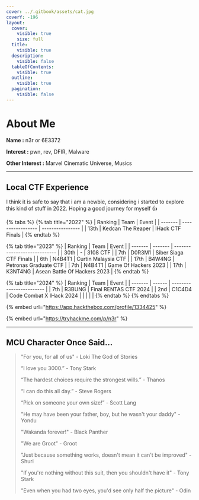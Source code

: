 ```yaml
---
cover: ../.gitbook/assets/cat.jpg
coverY: -196
layout:
  cover:
    visible: true
    size: full
  title:
    visible: true
  description:
    visible: false
  tableOfContents:
    visible: true
  outline:
    visible: true
  pagination:
    visible: false
---
```


# About Me

**Name :** n3r or 6E3372

**Interest :** pwn, rev, DFIR, Malware

**Other Interest :** Marvel Cinematic Universe, Musics

***

## Local CTF Experience

I think it is safe to say that i am a newbie, considering i started to explore this kind of stuff in 2022. Hoping a good journey for myself :thumbsup:

{% tabs %}
{% tab title="2022" %}
| Ranking | Team              | Event            |
| ------- | ----------------- | ---------------- |
| 13th    | Kedcan The Reaper | IHack CTF Finals |
{% endtab %}

{% tab title="2023" %}
| Ranking | Team    | Event                        |
| ------- | ------- | ---------------------------- |
| 30th    | -       | 3108 CTF                     |
| 7th     | D0R3M1  | Siber Siaga CTF Finals       |
| 6th     | N4B4T1  | Curtin Malaysia CTF          |
| 17th    | B4W4NG  | Petronas Graduate CTF        |
| 7th     | N4B4T1  | Game Of Hackers 2023         |
| 17th    | K3NT4NG | Asean Battle Of Hackers 2023 |
{% endtab %}

{% tab title="2024" %}
| Ranking | Team   | Event                    |
| ------- | ------ | ------------------------ |
| 7th     | R3BUNG | Final RENTAS CTF 2024    |
| 2nd     | C1C4D4 | Code Combat X IHack 2024 |
|         |        |                          |
{% endtab %}
{% endtabs %}

{% embed url="https://app.hackthebox.com/profile/1334425" %}

{% embed url="https://tryhackme.com/p/n3r" %}

***

## MCU Character Once Said...

> "For you, for all of us" - Loki The God of Stories
>
> “I love you 3000.” - Tony Stark
>
> “The hardest choices require the strongest wills.” - Thanos
>
> “I can do this all day.” - Steve Rogers
>
> “Pick on someone your own size!” - Scott Lang
>
> "He may have been your father, boy, but he wasn't your daddy" - Yondu
>
> "Wakanda forever!" - Black Panther
>
> "We are Groot" - Groot
>
> "Just because something works, doesn't mean it can't be improved" - Shuri
>
> "If you're nothing without this suit, then you shouldn't have it" - Tony Stark
>
> "Even when you had two eyes, you'd see only half the picture" - Odin
